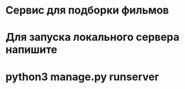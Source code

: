 # Сервис для подборки фильмов
# Для запуска локального сервера напишите
# python3 manage.py runserver
